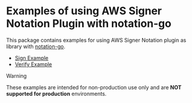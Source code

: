 # Examples of using AWS Signer Notation Plugin with notation-go
This package contains examples for using AWS Signer Notation plugin as library with [notation-go](https://github.com/notaryproject/notation-go).

* [Sign Example](./sign) 
* [Verify Example](./verify)

> [!WARNING]
These examples are intended for non-production use only and are __NOT supported for production__ environments.